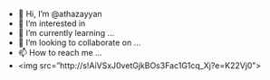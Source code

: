 - 👋 Hi, I’m @athazayyan
- 👀 I’m interested in 
- 🌱 I’m currently learning ...
- 💞️ I’m looking to collaborate on ...
- 📫 How to reach me ...
- <img src=”http://s!AiVSxJ0vetGjkBOs3Fac1G1cq_Xj?e=K22Vj0”>
<!---
athazayyan/athazayyan is a ✨ special ✨ repository because its `README.md` (this file) appears on your GitHub profile.
You can click the Preview link to take a look at your changes.
--->
